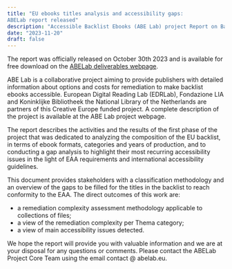 ```yaml
---
title: "EU ebooks titles analysis and accessibility gaps: 
ABELab report released"
description: "Accessible Backlist Ebooks (ABE Lab) project Report on Backlist Data and Gap Analysis provides relevant information for all who will have to remediate their ebooks backlist to make them compliant with the accessibility requirements of the European Accessibility Act (EAA). It presents the results of the research conducted in the ABE Lab project and provides an overview of the quantities and different categories of the ebooks currently available on the EU market and information on the recurrent accessibility issues. The report also explains the methodologies adopted and provides a useful classification aimed at mapping and identifying the level of complexity of ebooks remediation. "
date: "2023-11-20"
draft: false
---
```



The report was officially released on October 30th 2023 and is available for free download on the <a href="https://www.abelab.eu/outcomes/deliverables/">ABELab deliverables webpage</a>. 

ABE Lab is a collaborative project aiming to provide publishers with detailed information about options and costs for remediation to make backlist ebooks accessible. European Digital Reading Lab (EDRLab), Fondazione LIA and Koninklijke Bibliotheek the National Library of the Netherlands are partners of this Creative Europe funded project. A complete description of the project is available at the ABE Lab project webpage. 

The report describes the activities and the results of the first phase of the project that was dedicated to analyzing the composition of the EU backlist, in terms of ebook formats, categories and years of production, and to conducting a gap analysis to highlight their most recurring accessibility issues in the light of EAA requirements and international accessibility guidelines.

This document provides stakeholders with a classification methodology and an overview of the gaps to be filled for the titles in the backlist to reach conformity to the EAA. 
The direct outcomes of this work are:

* a remediation complexity assessment methodology applicable to collections of files;
* a view of the remediation complexity per Thema category;
* a view of main accessibility issues detected.

We hope the report will provide you with valuable information and we are at your disposal for any questions or comments. Please contact the ABELab Project Core Team using the email contact @ abelab.eu.


